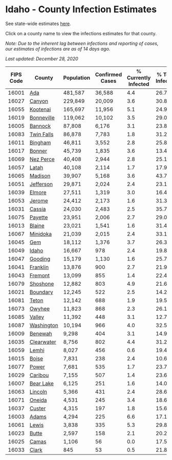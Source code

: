 # Idaho - County Infection Estimates

See state-wide estimates [here](/infections/us-id).

Click on a county name to view the infections estimates for that county.

*Note: Due to the inherent lag between infections and reporting of cases, our estimates of infections are as of 14 days ago.*

*Last updated: December 28, 2020*

|   FIPS Code |                   County |   Population |   Confirmed Cases |   % Currently Infected |   % Total Infected |
|-------------|--------------------------|--------------|-------------------|------------------------|--------------------|
|       16001 |               [Ada](ada) |      481,587 |            36,588 |                    4.4 |               26.7 |
|       16027 |         [Canyon](canyon) |      229,849 |            20,009 |                    3.6 |               30.8 |
|       16055 |     [Kootenai](kootenai) |      165,697 |            11,956 |                    5.1 |               24.9 |
|       16019 | [Bonneville](bonneville) |      119,062 |            10,102 |                    3.5 |               29.0 |
|       16005 |       [Bannock](bannock) |       87,808 |             6,176 |                    3.1 |               23.8 |
|       16083 | [Twin Falls](twin-falls) |       86,878 |             7,783 |                    1.8 |               31.2 |
|       16011 |       [Bingham](bingham) |       46,811 |             3,552 |                    2.8 |               25.8 |
|       16017 |         [Bonner](bonner) |       45,739 |             1,835 |                    3.6 |               13.4 |
|       16069 |   [Nez Perce](nez-perce) |       40,408 |             2,944 |                    2.8 |               25.1 |
|       16057 |           [Latah](latah) |       40,108 |             2,114 |                    1.7 |               17.9 |
|       16065 |       [Madison](madison) |       39,907 |             5,168 |                    3.6 |               43.7 |
|       16051 |   [Jefferson](jefferson) |       29,871 |             2,024 |                    2.4 |               23.1 |
|       16039 |         [Elmore](elmore) |       27,511 |             1,319 |                    3.0 |               16.4 |
|       16053 |         [Jerome](jerome) |       24,412 |             2,173 |                    1.6 |               31.3 |
|       16031 |         [Cassia](cassia) |       24,030 |             2,483 |                    2.5 |               35.7 |
|       16075 |       [Payette](payette) |       23,951 |             2,006 |                    2.7 |               29.0 |
|       16013 |         [Blaine](blaine) |       23,021 |             1,541 |                    1.6 |               31.4 |
|       16067 |     [Minidoka](minidoka) |       21,039 |             2,015 |                    2.4 |               33.1 |
|       16045 |               [Gem](gem) |       18,112 |             1,376 |                    3.7 |               26.3 |
|       16049 |           [Idaho](idaho) |       16,667 |               978 |                    2.4 |               19.8 |
|       16047 |       [Gooding](gooding) |       15,179 |             1,130 |                    1.6 |               25.7 |
|       16041 |     [Franklin](franklin) |       13,876 |               900 |                    2.7 |               21.9 |
|       16043 |       [Fremont](fremont) |       13,099 |               855 |                    1.4 |               22.4 |
|       16079 |     [Shoshone](shoshone) |       12,882 |               803 |                    4.9 |               21.6 |
|       16021 |     [Boundary](boundary) |       12,245 |               522 |                    2.5 |               14.2 |
|       16081 |           [Teton](teton) |       12,142 |               688 |                    1.9 |               19.5 |
|       16073 |         [Owyhee](owyhee) |       11,823 |               868 |                    2.3 |               26.1 |
|       16085 |         [Valley](valley) |       11,392 |               448 |                    3.1 |               12.7 |
|       16087 | [Washington](washington) |       10,194 |               966 |                    4.0 |               32.5 |
|       16009 |       [Benewah](benewah) |        9,298 |               404 |                    3.1 |               14.9 |
|       16035 | [Clearwater](clearwater) |        8,756 |               802 |                    4.4 |               31.2 |
|       16059 |           [Lemhi](lemhi) |        8,027 |               456 |                    0.6 |               19.4 |
|       16015 |           [Boise](boise) |        7,831 |               238 |                    2.4 |               10.6 |
|       16077 |           [Power](power) |        7,681 |               535 |                    1.7 |               23.7 |
|       16029 |       [Caribou](caribou) |        7,155 |               507 |                    1.4 |               23.6 |
|       16007 |   [Bear Lake](bear-lake) |        6,125 |               251 |                    1.6 |               14.0 |
|       16063 |       [Lincoln](lincoln) |        5,366 |               431 |                    2.4 |               28.6 |
|       16071 |         [Oneida](oneida) |        4,531 |               245 |                    3.4 |               18.6 |
|       16037 |         [Custer](custer) |        4,315 |               197 |                    1.8 |               15.6 |
|       16003 |           [Adams](adams) |        4,294 |               225 |                    6.6 |               17.1 |
|       16061 |           [Lewis](lewis) |        3,838 |               335 |                    5.3 |               29.8 |
|       16023 |           [Butte](butte) |        2,597 |               158 |                    2.1 |               20.2 |
|       16025 |           [Camas](camas) |        1,106 |                56 |                    0.0 |               17.5 |
|       16033 |           [Clark](clark) |          845 |                53 |                    0.5 |               21.8 |